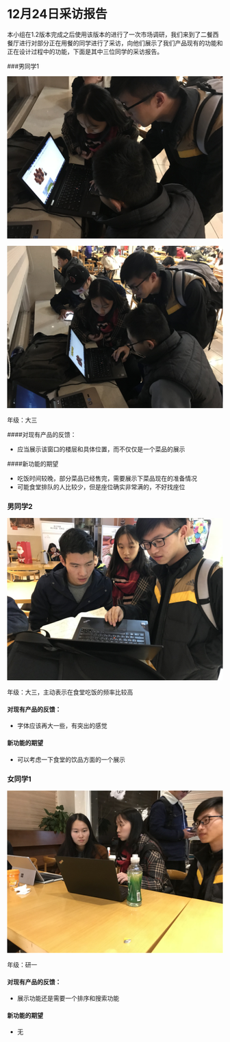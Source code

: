 # 12月24日采访报告

本小组在1.2版本完成之后使用该版本的进行了一次市场调研，我们来到了二餐西餐厅进行对部分正在用餐的同学进行了采访，向他们展示了我们产品现有的功能和正在设计过程中的功能，下面是其中三位同学的采访报告。

###男同学1

![interview1](../pictures/interview1.jpg)

![interview4](../pictures/interview4.jpg)

年级：大三

####对现有产品的反馈：

- 应当展示该窗口的楼层和具体位置，而不仅仅是一个菜品的展示

####新功能的期望

- 吃饭时间较晚，部分菜品已经售完，需要展示下菜品现在的准备情况
- 可能食堂排队的人比较少，但是座位确实非常满的，不好找座位

### 男同学2

![interview2](../pictures/interview2.jpg)

年级：大三，主动表示在食堂吃饭的频率比较高

#### 对现有产品的反馈：

- 字体应该再大一些，有突出的感觉

#### 新功能的期望

- 可以考虑一下食堂的饮品方面的一个展示

### 女同学1

![interview3](../pictures/interview5.jpg)

年级：研一

#### 对现有产品的反馈：

- 展示功能还是需要一个排序和搜索功能

#### 新功能的期望

- 无